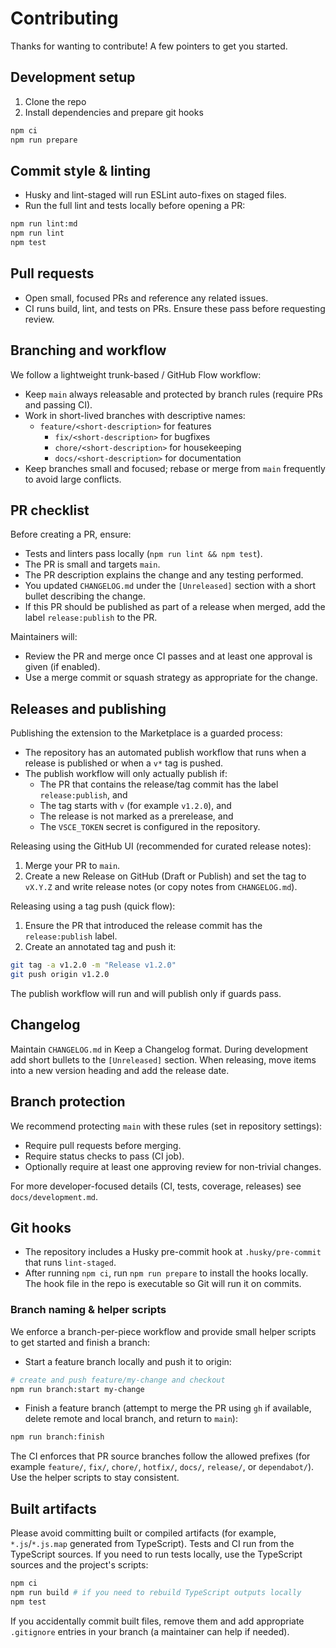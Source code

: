 # Contributing

Thanks for wanting to contribute! A few pointers to get you started.

## Development setup

1. Clone the repo
2. Install dependencies and prepare git hooks

```bash
npm ci
npm run prepare
```

## Commit style & linting

- Husky and lint-staged will run ESLint auto-fixes on staged files.
- Run the full lint and tests locally before opening a PR:

```bash
npm run lint:md
npm run lint
npm test
```

## Pull requests

- Open small, focused PRs and reference any related issues.
- CI runs build, lint, and tests on PRs. Ensure these pass before requesting review.

## Branching and workflow

We follow a lightweight trunk-based / GitHub Flow workflow:

- Keep `main` always releasable and protected by branch rules (require PRs and passing CI).
- Work in short-lived branches with descriptive names:
  - `feature/<short-description>` for features
    - `fix/<short-description>` for bugfixes
    - `chore/<short-description>` for housekeeping
    - `docs/<short-description>` for documentation
- Keep branches small and focused; rebase or merge from `main` frequently to avoid large conflicts.

## PR checklist

Before creating a PR, ensure:

- Tests and linters pass locally (`npm run lint && npm test`).
- The PR is small and targets `main`.
- The PR description explains the change and any testing performed.
- You updated `CHANGELOG.md` under the `[Unreleased]` section with a short bullet describing the change.
- If this PR should be published as part of a release when merged, add the label `release:publish` to the PR.

Maintainers will:

- Review the PR and merge once CI passes and at least one approval is given (if enabled).
- Use a merge commit or squash strategy as appropriate for the change.

## Releases and publishing

Publishing the extension to the Marketplace is a guarded process:

- The repository has an automated publish workflow that runs when a release is published or when a `v*` tag is pushed.
- The publish workflow will only actually publish if:
  - The PR that contains the release/tag commit has the label `release:publish`, and
  - The tag starts with `v` (for example `v1.2.0`), and
  - The release is not marked as a prerelease, and
  - The `VSCE_TOKEN` secret is configured in the repository.

Releasing using the GitHub UI (recommended for curated release notes):

1. Merge your PR to `main`.
2. Create a new Release on GitHub (Draft or Publish) and set the tag to `vX.Y.Z` and write release notes (or copy notes from `CHANGELOG.md`).

Releasing using a tag push (quick flow):

1. Ensure the PR that introduced the release commit has the `release:publish` label.
2. Create an annotated tag and push it:

```bash
git tag -a v1.2.0 -m "Release v1.2.0"
git push origin v1.2.0
```

The publish workflow will run and will publish only if guards pass.

## Changelog

Maintain `CHANGELOG.md` in Keep a Changelog format. During development add short bullets to the `[Unreleased]` section. When releasing, move items into a new version heading and add the release date.

## Branch protection

We recommend protecting `main` with these rules (set in repository settings):

- Require pull requests before merging.
- Require status checks to pass (CI job).
- Optionally require at least one approving review for non-trivial changes.

For more developer-focused details (CI, tests, coverage, releases) see `docs/development.md`.

## Git hooks

- The repository includes a Husky pre-commit hook at `.husky/pre-commit` that runs `lint-staged`.
- After running `npm ci`, run `npm run prepare` to install the hooks locally. The hook file in the repo is executable so Git will run it on commits.

### Branch naming & helper scripts

We enforce a branch-per-piece workflow and provide small helper scripts to get started and finish a branch:

- Start a feature branch locally and push it to origin:

```bash
# create and push feature/my-change and checkout
npm run branch:start my-change
```

- Finish a feature branch (attempt to merge the PR using `gh` if available, delete remote and local branch, and return to `main`):

```bash
npm run branch:finish
```

The CI enforces that PR source branches follow the allowed prefixes (for example `feature/`, `fix/`, `chore/`, `hotfix/`, `docs/`, `release/`, or `dependabot/`). Use the helper scripts to stay consistent.

## Built artifacts

Please avoid committing built or compiled artifacts (for example, `*.js`/`*.js.map` generated from TypeScript). Tests and CI run from the TypeScript sources. If you need to run tests locally, use the TypeScript sources and the project's scripts:

```bash
npm ci
npm run build # if you need to rebuild TypeScript outputs locally
npm test
```

If you accidentally commit built files, remove them and add appropriate `.gitignore` entries in your branch (a maintainer can help if needed).
